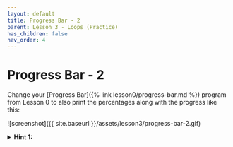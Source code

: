 ```yaml
---
layout: default
title: Progress Bar - 2
parent: Lesson 3 - Loops (Practice)
has_children: false
nav_order: 4
---
```


# Progress Bar - 2

Change your [Progress Bar]({% link lesson0/progress-bar.md %}) program from Lesson 0 to also print the percentages along with the progress like this:

![screenshot]({{ site.baseurl }}/assets/lesson3/progress-bar-2.gif)

<details class="text-grey-dk-000"> 
  <summary><strong>Hint 1:</strong></summary>
  You can use the <a href="https://learn.microsoft.com/en-us/dotnet/api/system.string.padleft?view=net-7.0">String.PadLeft()</a> or <a href="https://learn.microsoft.com/en-us/dotnet/api/system.string.padright?view=net-7.0">String.PadRight()</a> methods to insert as many spaces as you need.
</details>